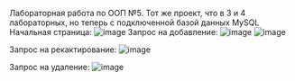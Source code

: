 Лабораторная работа по ООП №5. Тот же проект, что в 3 и 4 лабораторных, но теперь с подключенной базой данных MySQL
Начальная страница:
![image](https://github.com/Tylpele/Term4_OOP_Lab5/assets/117898725/dc51eb48-3132-4aa9-b6c4-9e83f04236a4)
Запрос на добавление:
![image](https://github.com/Tylpele/Term4_OOP_Lab5/assets/117898725/7853b44a-a362-4496-b0ec-8a67e9b5432f)
![image](https://github.com/Tylpele/Term4_OOP_Lab5/assets/117898725/1032d9e0-3c63-4dfc-abbf-bce5ebf8f2bc)

Запрос на рекактирование:
![image](https://github.com/Tylpele/Term4_OOP_Lab5/assets/117898725/e40e63f5-3c0b-464b-a3fd-b2389a3280ab)

Запрос на удаление:
![image](https://github.com/Tylpele/Term4_OOP_Lab5/assets/117898725/4f61c491-8a82-4f0b-a334-52472f415f72)
